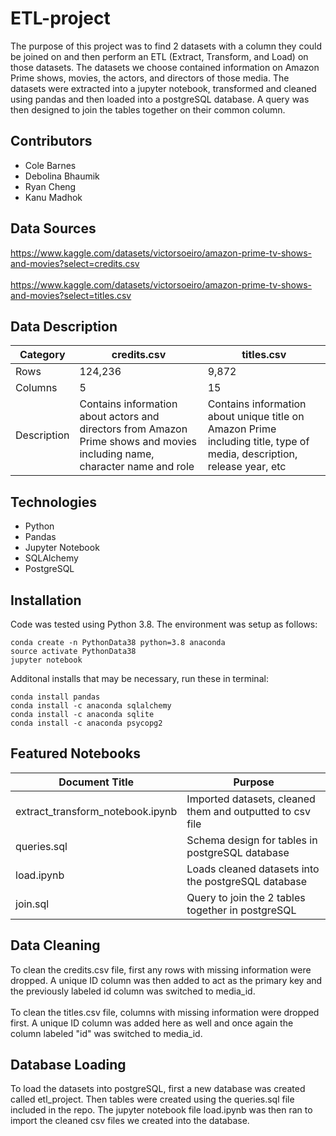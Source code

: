 # ETL-project
The purpose of this project was to find 2 datasets with a column they could be joined on and then perform an ETL (Extract, Transform, and Load) on those datasets. The datasets we choose contained information on Amazon Prime shows, movies, the actors, and directors of those media. The datasets were extracted into a jupyter notebook, transformed and cleaned using pandas and then loaded into a postgreSQL database. A query was then designed to join the tables together on their common column.

## Contributors
* Cole Barnes
* Debolina Bhaumik
* Ryan Cheng
* Kanu Madhok

## Data Sources
https://www.kaggle.com/datasets/victorsoeiro/amazon-prime-tv-shows-and-movies?select=credits.csv
<br>
<br>
https://www.kaggle.com/datasets/victorsoeiro/amazon-prime-tv-shows-and-movies?select=titles.csv

## Data Description
| Category | credits.csv | titles.csv |
| ------------- | ------------- | -------------|
| Rows | 124,236 | 9,872 |
| Columns | 5 | 15 |
| Description | Contains information about actors and directors from Amazon Prime shows and movies including name, character name and role | Contains information about unique title on Amazon Prime including title, type of media, description, release year, etc |

## Technologies
* Python
* Pandas
* Jupyter Notebook
* SQLAlchemy
* PostgreSQL

## Installation
Code was tested using Python 3.8. The environment was setup as follows:
```
conda create -n PythonData38 python=3.8 anaconda
source activate PythonData38
jupyter notebook
```
Additonal installs that may be necessary, run these in terminal:
```
conda install pandas
conda install -c anaconda sqlalchemy
conda install -c anaconda sqlite
conda install -c anaconda psycopg2
```

## Featured Notebooks
| Document Title | Purpose |
| ------------- | ------------- |
| extract_transform_notebook.ipynb | Imported datasets, cleaned them and outputted to csv file |
| queries.sql | Schema design for tables in postgreSQL database |
| load.ipynb | Loads cleaned datasets into the postgreSQL database |
| join.sql | Query to join the 2 tables together in postgreSQL |

## Data Cleaning
To clean the credits.csv file, first any rows with missing information were dropped. A unique ID column was then added to act as the primary key and the previously labeled id column was switched to media_id.
<br>
<br>
To clean the titles.csv file, columns with missing information were dropped first. A unique ID column was added here as well and once again the column labeled "id" was switched to media_id.

## Database Loading
To load the datasets into postgreSQL, first a new database was created called etl_project. Then tables were created using the queries.sql file included in the repo. The jupyter notebook file load.ipynb was then ran to import the cleaned csv files we created into the database.